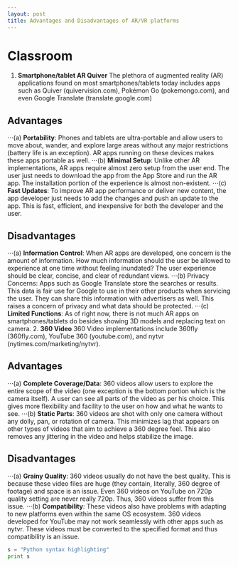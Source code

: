 ```yaml
---
layout: post
title: Advantages and Disadvantages of AR/VR platforms
---
```


# Classroom
1. **Smartphone/tablet AR Quiver**
The plethora of augmented reality (AR) applications found on most smartphones/tablets today includes apps such as Quiver (quivervision.com), Pokémon Go (pokemongo.com), and even Google Translate (translate.google.com)
## Advantages
⋅⋅⋅(a) **Portability**: Phones and tablets are ultra-portable and allow users to move about, wander, and explore large areas without any major restrictions (battery life is an exception). AR apps running on these devices makes these apps portable as well.
⋅⋅⋅(b) **Minimal Setup**: Unlike other AR implementations, AR apps require almost zero setup from the user end. The user just needs to download the app from the App Store and run the AR app. The installation portion of the experience is almost non-existent.
⋅⋅⋅(c) **Fast Updates**: To improve AR app performance or deliver new content, the app developer just needs to add the changes and push an update to the app. This is fast, efficient, and inexpensive for both the developer and the user.
## Disadvantages
⋅⋅⋅(a) **Information Control**: When AR apps are developed, one concern is the amount of information. How much information should the user be allowed to experience at one time without feeling inundated? The user experience should be clear, concise, and clear of redundant views.
⋅⋅⋅(b) Privacy Concerns: Apps such as Google Translate store the searches or results. This data is fair use for Google to use in their other products when servicing the user. They can share this information with advertisers as well. This raises a concern of privacy and what data should be protected.
⋅⋅⋅(c) **Limited Functions**: As of right now, there is not much AR apps on smartphones/tablets do besides showing 3D models and replacing text on camera.
2. **360 Video**
360 Video implementations include 360fly (360fly.com), YouTube 360 (youtube.com), and nytvr (nytimes.com/marketing/nytvr).
## Advantages
⋅⋅⋅(a) **Complete Coverage/Data**: 360 videos allow users to explore the entire scope of the video (one exception is the bottom portion which is the camera itself). A user can see all parts of the video as per his choice. This gives more flexibility and facility to the user on how and what he wants to see.
⋅⋅⋅(b) **Static Parts**: 360 videos are shot with only one camera without any dolly, pan, or rotation of camera. This minimizes lag that appears on other types of videos that aim to achieve a 360 degree feel. This also removes any jittering in the video and helps stabilize the image.
## Disadvantages
⋅⋅⋅(a) **Grainy Quality**: 360 videos usually do not have the best quality. This is because these video files are huge (they contain, literally, 360 degree of footage) and space is an issue. Even 360 videos on YouTube on 720p quality setting are never really 720p. Thus, 360 videos suffer from this issue.
⋅⋅⋅(b) **Compatibility**: These videos also have problems with adapting to new platforms even within the same OS ecosystem. 360 videos developed for YouTube may not work seamlessly with other apps such as nytvr. These videos must be converted to the specified format and thus compatibility is an issue.


```python
s = "Python syntax highlighting"
print s
```